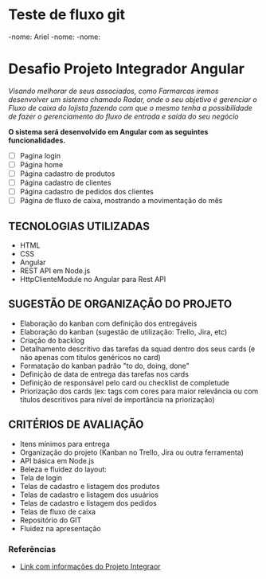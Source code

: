 # Teste de fluxo git
-nome: Ariel
-nome:
-nome:

# Desafio Projeto Integrador Angular

*Visando melhorar de seus associados, como Farmarcas iremos desenvolver um sistema chamado Radar, onde o seu objetivo é gerenciar o Fluxo de caixa do lojista fazendo com que o mesmo tenha a possibilidade de fazer o gerenciamento do fluxo de entrada e saída do seu negócio*

**O sistema será desenvolvido em Angular com as seguintes funcionalidades.**

- [ ] Pagina login
- [ ] Página home
- [ ] Página cadastro de produtos
- [ ] Página cadastro de clientes
- [ ] Página cadastro de pedidos dos clientes
- [ ] Página de fluxo de caixa, mostrando a movimentação do mês

## TECNOLOGIAS UTILIZADAS

- HTML
- CSS
- Angular
- REST API em Node.js
- HttpClienteModule no Angular para Rest API

## SUGESTÃO DE ORGANIZAÇÃO DO PROJETO

- Elaboração do kanban com definição dos entregáveis
- Elaboração do kanban (sugestão de utilização: Trello, Jira, etc) 
- Criação do backlog
- Detalhamento descritivo das tarefas da squad dentro dos seus cards (e não apenas com títulos genéricos no card)
- Formatação do kanban padrão "to do, doing, done"
- Definição de data de entrega das tarefas nos cards
- Definição de responsável pelo card ou checklist de completude
- Priorização dos cards (ex: tags com cores para maior relevância ou com títulos descritivos para nível de importância na priorização)

## CRITÉRIOS DE AVALIAÇÃO

- Itens mínimos para entrega
- Organização do projeto (Kanban no Trello, Jira ou outra ferramenta)
- API básica em Node.js
- Beleza e fluidez do layout:
- Tela de login
- Telas de cadastro e listagem dos produtos
- Telas de cadastro e listagem dos usuários
- Telas de cadastro e listagem dos pedidos
- Telas de fluxo de caixa
- Repositório do GIT
- Fluidez na apresentação

### Referências

- [Link com informações do Projeto Integraor](https://docs.google.com/document/d/1t7k1-_LaiIV_jeNg0f1EuuDUcSINUSWQ/edit#)